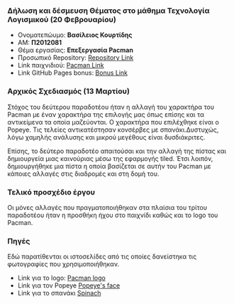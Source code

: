 ### Δήλωση και δέσμευση Θέματος στο μάθημα Τεχνολογία Λογισμικού (20 Φεβρουαρίου) 

* Ονοματεπώυμο: **Βασίλειος Κουρτίδης** <br>
* ΑΜ: **Π2012081** <br>
* Θέμα εργασίας: **Επεξεργασία Pacman**
* Προσωπικό Repository: [Repository Link](https://github.com/billkelso/pacman)
* Link παιχνιδιού: [Pacman Link](https://billkelso.github.io/pacman/)
* Link GitHub Pages bonus: [Bonus Link](https://billkelso.github.io/sw/projects/2012081/)

### Αρχικός Σχεδιασμός (13 Μαρτίου)

Στόχος του δεύτερου παραδοτέου ήταν η αλλαγή του χαρακτήρα του Pacman με έναν χαρακτήρα της επιλογής μας όπως επίσης και τα αντικείμενα τα 
οποία μαζεύονται. Ο χαρακτήρα που επιλέχθηκε είναι ο Popeye. Τις τελείες αντικατέστησαν κονσέρβες με σπανάκι.Δυστυχώς,
λόγω χαμηλής ανάλυσης και μικρού μεγέθους είναι δυσδιάκριτες. <br>

Επίσης, το δεύτερο παραδοτέο απαιτούσαι και την αλλαγή της πίστας και δημιουργεία μιας καινούριας μέσω της εφαρμογής tiled. Έτσι λοιπόν,
δημιουργήθηκε μια πίστα η οποία βασίζεται σε αυτήν του Pacman με κάποιες αλλαγές στις διαδρομές και στη δομή του. 

### Τελικό προσχέδιο έργου

Οι μόνες αλλαγές που πραγματοποιήθηκαν στα πλαίσια του τρίτου παραδοτέου ήταν η προσθήκη ήχου στο παιχνίδι καθώς και το logo του Pacman.

### Πηγές

Εδώ παρατίθενται οι ιστοσελίδες από τις οποίες δανείστηκα τις φωτογραφίες που χρησιμοποιήθηκαν. 

* Link για το logo: [Pacman logo](https://dyscovr.wordpress.com/2014/09/19/history-and-background-of-pac-man/)
* Link για τον Popeye [Popeye's face](http://www.dragoart.com/tuts/15557/1/1/how-to-draw-popeye-easy.htm)
* Link για το σπανάκι [Spinach](http://9drawings.com/drawings/spinach-popeyes-drawings.html)

